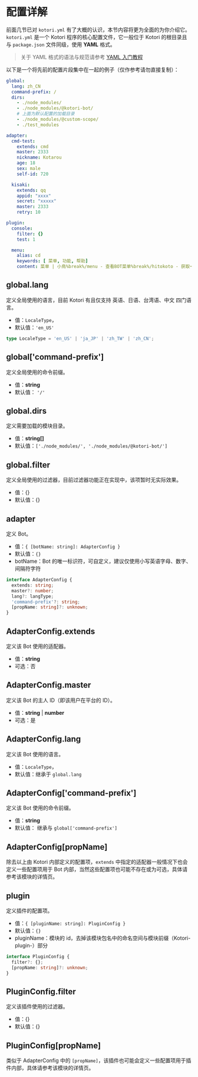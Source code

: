 # 配置详解

前面几节已对 `kotori.yml` 有了大概的认识，本节内容将更为全面的为你介绍它。
`kotori.yml` 是一个 Kotori 程序的核心配置文件，它一般位于 Kotori 的根目录且与 `package.json` 文件同级，使用 **YAML** 格式。

> 关于 YAML 格式的语法与规范请参考 [YAML 入门教程](https://www.runoob.com/w3cnote/yaml-intro.html)

以下是一个将先前的配置片段集中在一起的例子（仅作参考请勿直接复制）：

```yaml
global:
  lang: zh_CN
  command-prefix: /
  dirs:
    - ./node_modules/
    - ./node_modules/@kotori-bot/
    # 上面为默认配置的加载目录
    - ./node_modules/@custom-scope/
    - ./test_modules

adapter:
  cmd-test:
    extends: cmd
    master: 2333
    nickname: Kotarou
    age: 18
    sex: male
    self-id: 720

  kisaki:
    extends: qq
    appid: "xxxx"
    secret: "xxxxx"
    master: 2333
    retry: 10

plugin:
  console:
	filter: {}
    test: 1

  menu:
    alias: cd
    keywords: [ 菜单, 功能, 帮助]
    content: 菜单 | 小鳥%break%/menu - 查看BOT菜单%break%/hitokoto - 获取一条一言%break%ByHotaru
```

## global.lang

定义全局使用的语言，目前 Kotori 有且仅支持 英语、日语、台湾语、中文 四门语言。

- 值：`LocaleType`，
- 默认值：`'en_US'`

```typescript
type LocaleType = 'en_US' | 'ja_JP' | 'zh_TW' | 'zh_CN';
```

## global['command-prefix']

定义全局使用的命令前缀。

- 值：**string**
- 默认值： `'/'`

## global.dirs

定义需要加载的模块目录。

- 值：**string[]**
- 默认值：`['./node_modules/', './node_modules/@kotori-bot/']`

## global.filter

定义全局使用的过滤器，目前过滤器功能正在实现中，该项暂时无实际效果。

- 值：{}
- 默认值：{}

## adapter

定义 Bot。

- 值：`{ [botName: string]: AdapterConfig }`
- 默认值：`{}`
- botName：Bot 的唯一标识符，可自定义，建议仅使用小写英语字母、数字、间隔符字符

```typescript
interface AdapterConfig {
  extends: string;
  master?: number;
  lang?: langType;
  'command-prefix'?: string;
  [propName: string]?: unknown;
}
```

## AdapterConfig.extends

定义该 Bot 使用的适配器。

- 值：**string**
- 可选：否

## AdapterConfig.master

定义该 Bot 的主人 ID（即该用户在平台的 ID）。

- 值：**string** | **number**
- 可选：是

## AdapterConfig.lang

定义该 Bot 使用的语言。

- 值：`LocaleType`，
- 默认值：继承于 `global.lang`

## AdapterConfig['command-prefix']

定义该 Bot 使用的命令前缀。

- 值：**string**
- 默认值： 继承与 `global['command-prefix']`

## AdapterConfig[propName]

除去以上由 Kotori 内部定义的配置项，`extends` 中指定的适配器一般情况下也会定义一些配置项用于 Bot 内部，当然这些配置项也可能不存在或为可选，具体请参考该模块的详情页。

## plugin

定义插件的配置项。

- 值：`{ [pluginName: string]: PluginConfig }`
- 默认值：`{}`
- pluginName：模块的 id，去掉该模块包名中的命名空间与模块前缀（Kotori-plugin-）部分

```typescript
interface PluginConfig {
  filter?: {};
  [propName: string]?: unknown;
}
```

## PluginConfig.filter

定义该插件使用的过滤器。

- 值：{}
- 默认值：{}

## PluginConfig[propName]

类似于 AdapterConfig 中的 `[propName]`，该插件也可能会定义一些配置项用于插件内部，具体请参考该模块的详情页。
